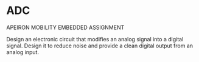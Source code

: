 # ADC
APEIRON MOBILITY EMBEDDED ASSIGNMENT

Design an electronic circuit that modifies an analog signal into a digital signal. Design
it to reduce noise and provide a clean digital output from an analog input.
